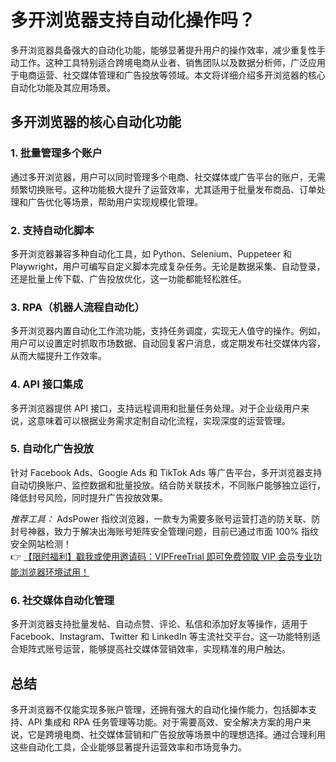 # 多开浏览器支持自动化操作吗？

多开浏览器具备强大的自动化功能，能够显著提升用户的操作效率，减少重复性手动工作。这种工具特别适合跨境电商从业者、销售团队以及数据分析师，广泛应用于电商运营、社交媒体管理和广告投放等领域。本文将详细介绍多开浏览器的核心自动化功能及其应用场景。

## 多开浏览器的核心自动化功能

### 1. 批量管理多个账户  
通过多开浏览器，用户可以同时管理多个电商、社交媒体或广告平台的账户，无需频繁切换账号。这种功能极大提升了运营效率，尤其适用于批量发布商品、订单处理和广告优化等场景，帮助用户实现规模化管理。

### 2. 支持自动化脚本  
多开浏览器兼容多种自动化工具，如 Python、Selenium、Puppeteer 和 Playwright，用户可编写自定义脚本完成复杂任务。无论是数据采集、自动登录，还是批量上传下载、广告投放优化，这一功能都能轻松胜任。

### 3. RPA（机器人流程自动化）  
多开浏览器内置自动化工作流功能，支持任务调度，实现无人值守的操作。例如，用户可以设置定时抓取市场数据、自动回复客户消息，或定期发布社交媒体内容，从而大幅提升工作效率。

### 4. API 接口集成  
多开浏览器提供 API 接口，支持远程调用和批量任务处理。对于企业级用户来说，这意味着可以根据业务需求定制自动化流程，实现深度的运营管理。

### 5. 自动化广告投放  
针对 Facebook Ads、Google Ads 和 TikTok Ads 等广告平台，多开浏览器支持自动切换账户、监控数据和批量投放。结合防关联技术，不同账户能够独立运行，降低封号风险，同时提升广告投放效果。  

*推荐工具：* AdsPower 指纹浏览器，一款专为需要多账号运营打造的防关联、防封号神器，致力于解决出海账号矩阵安全管理问题，目前已通过市面 100% 指纹安全网站检测！  
👉 [【限时福利】戳我或使用邀请码：VIPFreeTrial 即可免费领取 VIP 会员专业功能浏览器环境试用！](https://bit.ly/adspower_free)

### 6. 社交媒体自动化管理  
多开浏览器支持批量发帖、自动点赞、评论、私信和添加好友等操作，适用于 Facebook、Instagram、Twitter 和 LinkedIn 等主流社交平台。这一功能特别适合矩阵式账号运营，能够提高社交媒体营销效率，实现精准的用户触达。

## 总结  
多开浏览器不仅能实现多账户管理，还拥有强大的自动化操作能力，包括脚本支持、API 集成和 RPA 任务管理等功能。对于需要高效、安全解决方案的用户来说，它是跨境电商、社交媒体营销和广告投放等场景中的理想选择。通过合理利用这些自动化工具，企业能够显著提升运营效率和市场竞争力。